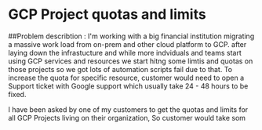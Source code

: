 # GCP Project quotas and limits
##Problem describtion :
I'm working with a big financial institution migrating a massive work load from on-prem and other cloud platform to GCP.
after laying down the infrastucture and while more indviduals and teams start using GCP services and resources we start hitng some limtis and quotas on those projects so we got lots of automation scripts fail due to that.
To increase the quota for specific resource, customer would need to open a Support ticket with Google support which usually take 24 - 48 hours to be fixed.

I have been asked by one of my customers to get the quotas and limits for all GCP Projects living on their organization, So customer would take som
